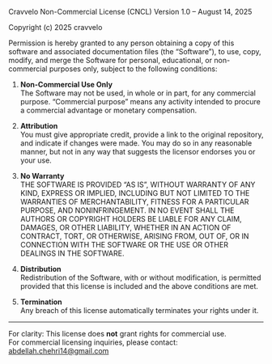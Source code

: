 Cravvelo Non-Commercial License (CNCL)
Version 1.0 – August 14, 2025

Copyright (c) 2025 cravvelo

Permission is hereby granted to any person obtaining a copy of this software
and associated documentation files (the “Software”), to use, copy, modify, and
merge the Software for personal, educational, or non-commercial purposes only,
subject to the following conditions:

1. **Non-Commercial Use Only**  
   The Software may not be used, in whole or in part, for any commercial
   purpose. “Commercial purpose” means any activity intended to procure a
   commercial advantage or monetary compensation.

2. **Attribution**  
   You must give appropriate credit, provide a link to the original repository,
   and indicate if changes were made. You may do so in any reasonable manner,
   but not in any way that suggests the licensor endorses you or your use.

3. **No Warranty**  
   THE SOFTWARE IS PROVIDED “AS IS”, WITHOUT WARRANTY OF ANY KIND, EXPRESS OR
   IMPLIED, INCLUDING BUT NOT LIMITED TO THE WARRANTIES OF MERCHANTABILITY,
   FITNESS FOR A PARTICULAR PURPOSE, AND NONINFRINGEMENT. IN NO EVENT SHALL THE
   AUTHORS OR COPYRIGHT HOLDERS BE LIABLE FOR ANY CLAIM, DAMAGES, OR OTHER
   LIABILITY, WHETHER IN AN ACTION OF CONTRACT, TORT, OR OTHERWISE, ARISING
   FROM, OUT OF, OR IN CONNECTION WITH THE SOFTWARE OR THE USE OR OTHER
   DEALINGS IN THE SOFTWARE.

4. **Distribution**  
   Redistribution of the Software, with or without modification, is permitted
   provided that this license is included and the above conditions are met.

5. **Termination**  
   Any breach of this license automatically terminates your rights under it.

---

For clarity: This license does **not** grant rights for commercial use.  
For commercial licensing inquiries, please contact: abdellah.chehri14@gmail.com
